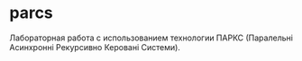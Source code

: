 # parcs
Лабораторная работа с использованием технологии ПАРКС (Паралельні Асинхронні Рекурсивно Керовані Системи).
